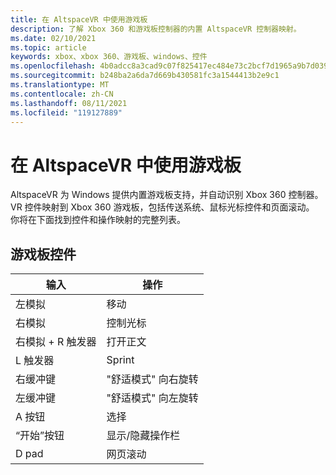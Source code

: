 ```yaml
---
title: 在 AltspaceVR 中使用游戏板
description: 了解 Xbox 360 和游戏板控制器的内置 AltspaceVR 控制器映射。
ms.date: 02/10/2021
ms.topic: article
keywords: xbox、xbox 360、游戏板、windows、控件
ms.openlocfilehash: 4b0adcc8a3cad9c07f825417ec484e73c2bcf7d1965a9b7d0398eefb086c0ad7
ms.sourcegitcommit: b248ba2a6da7d669b430581fc3a1544413b2e9c1
ms.translationtype: MT
ms.contentlocale: zh-CN
ms.lasthandoff: 08/11/2021
ms.locfileid: "119127889"
---
```

# <a name="using-a-gamepad-in-altspacevr"></a>在 AltspaceVR 中使用游戏板

AltspaceVR 为 Windows 提供内置游戏板支持，并自动识别 Xbox 360 控制器。 VR 控件映射到 Xbox 360 游戏板，包括传送系统、鼠标光标控件和页面滚动。 你将在下面找到控件和操作映射的完整列表。

## <a name="gamepad-controls"></a>游戏板控件

| 输入 | 操作 |
|---|---|
| 左模拟 | 移动 |
| 右模拟 | 控制光标 |
| 右模拟 + R 触发器 | 打开正文 |
| L 触发器 | Sprint |
| 右缓冲键 | "舒适模式" 向右旋转 |
| 左缓冲键 | "舒适模式" 向左旋转 |
| A 按钮 | 选择 |
| “开始”按钮 | 显示/隐藏操作栏 |
| D pad | 网页滚动 |